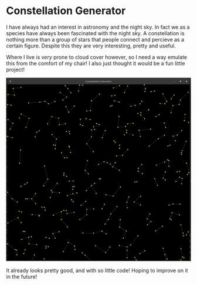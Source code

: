 # Constellation Generator
I have always had an interest in astronomy and the night sky. In fact we as a species have always been fascinated with the night sky. A constellation is nothing more than a group of stars that people connect and percieve as a certain figure. Despite this they are very interesting, pretty and useful.

Where I live is *very* prone to cloud cover however, so I need a way emulate this from the comfort of my chair! I also just thought it would be a fun little project!

![](/images/output.png)

It already looks pretty good, and with so little code! Hoping to improve on it in the future!
